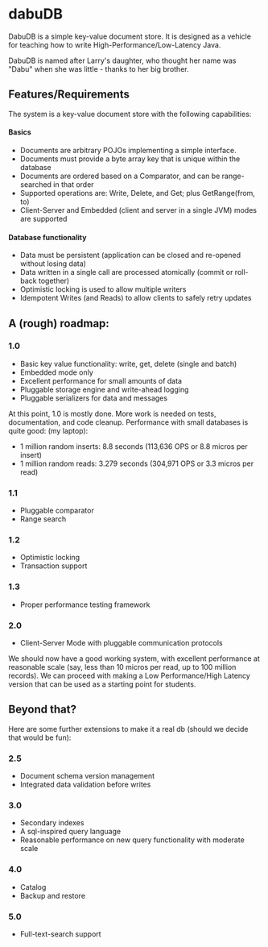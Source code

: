 # dabuDB

DabuDB is a simple key-value document store. It is designed as a vehicle for teaching how to write High-Performance/Low-Latency Java.

DabuDB is named after Larry's daughter, who thought her name was "Dabu" when she was little - thanks to her big brother. 

## Features/Requirements
The system is a key-value document store with the following capabilities:

#### Basics
* Documents are arbitrary POJOs implementing a simple interface.
* Documents must provide a byte array key that is unique within the database
* Documents are ordered based on a Comparator, and can be range-searched in that order
* Supported operations are: Write, Delete, and Get; plus GetRange(from, to)
* Client-Server and Embedded (client and server in a single JVM) modes are supported

#### Database functionality
* Data must be persistent (application can be closed and re-opened without losing data)
* Data written in a single call are processed atomically (commit or roll-back together)
* Optimistic locking is used to allow multiple writers
* Idempotent Writes (and Reads) to allow clients to safely retry updates

## A (rough) roadmap:

### 1.0

* Basic key value functionality: write, get, delete (single and batch)
* Embedded mode only
* Excellent performance for small amounts of data
* Pluggable storage engine and write-ahead logging
* Pluggable serializers for data and messages

At this point, 1.0 is mostly done. More work is needed on tests, documentation, and code cleanup. 
Performance with small databases is quite good: (my laptop):

* 1 million random inserts: 8.8 seconds (113,636 OPS or 8.8 micros per insert)
* 1 million random reads: 3.279 seconds (304,971 OPS or 3.3 micros per read)

### 1.1

* Pluggable comparator 
* Range search

### 1.2
* Optimistic locking
* Transaction support 

### 1.3
* Proper performance testing framework

### 2.0

* Client-Server Mode with pluggable communication protocols

We should now have a good working system, with excellent performance at reasonable scale (say, less than 10 micros per read, up to 100 million records).
We can proceed with making a Low Performance/High Latency version that can be used as a starting point for students.

## Beyond that?
Here are some further extensions to make it a real db (should we decide that would be fun):

### 2.5

* Document schema version management
* Integrated data validation before writes

### 3.0

* Secondary indexes
* A sql-inspired query language
* Reasonable performance on new query functionality with moderate scale

### 4.0

* Catalog
* Backup and restore

### 5.0
* Full-text-search support
